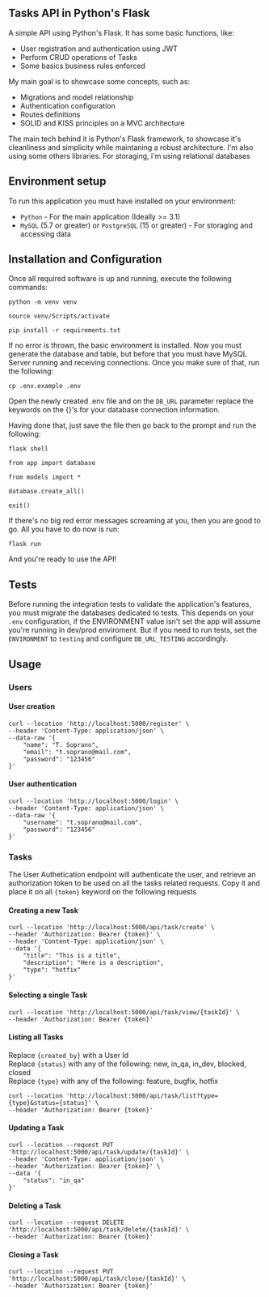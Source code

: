 ## Tasks API in Python's Flask
A simple API using Python's Flask. It has some basic functions, like:

- User registration and authentication using JWT
- Perform CRUD operations of Tasks
- Some basics business rules enforced

My main goal is to showcase some concepts, such as:

- Migrations and model relationship
- Authentication configuration
- Routes definitions
- SOLID and KISS principles on a MVC architecture

The main tech behind it is Python's Flask framework, to showcase it's cleanliness and simplicity while maintaning a robust architecture. I'm also using some others libraries. For storaging, i'm using relational databases

## Environment setup
To run this application you must have installed on your environment:

* `Python` - For the main application (Ideally >= 3.1)
* `MySQL` (5.7 or greater) or `PostgreSQL` (15 or greater) - For storaging and accessing data

## Installation and Configuration
Once all required software is up and running, execute the following commands:

```
python -m venv venv
```
```
source venv/Scripts/activate
```
```
pip install -r requirements.txt
```
If no error is thrown, the basic environment is installed. Now you must generate the database and table, but before that you must have MySQL Server running and receiving connections. Once you make sure of that, run the following:
```
cp .env.example .env
```
Open the newly created .env file and on the ```DB_URL``` parameter replace the keywords on the {}'s for your database connection information.

Having done that, just save the file then go back to the prompt and run the following:
```
flask shell
```
```
from app import database
```
```
from models import *
```
```
database.create_all()
```
```
exit()
```
If there's no big red error messages screaming at you, then you are good to go. All you have to do now is run:
```
flask run
```
And you're ready to use the API!

## Tests
Before running the integration tests to validate the application's features, you must migrate the databases dedicated to tests. This depends on your `.env` configuration, if the ENVIRONMENT value isn't set the app will assume you're running in dev/prod enviroment. But if you need to run tests, set the `ENVIRONMENT` to `testing` and configure `DB_URL_TESTING` accordingly.

## Usage
### __Users__
#### User creation
```
curl --location 'http://localhost:5000/register' \
--header 'Content-Type: application/json' \
--data-raw '{
    "name": "T. Soprano",
    "email": "t.soprano@mail.com",
    "password": "123456"
}'
```
#### User authentication
```
curl --location 'http://localhost:5000/login' \
--header 'Content-Type: application/json' \
--data-raw '{
    "username": "t.soprano@mail.com",
    "password": "123456"
}'
```
### __Tasks__
The User Authetication endpoint will authenticate the user, and retrieve an authorization token to be used on all the tasks related requests. Copy it and place it on all ```{token}``` keyword on the following requests
#### Creating a new Task
```
curl --location 'http://localhost:5000/api/task/create' \
--header 'Authorization: Bearer {token}' \
--header 'Content-Type: application/json' \
--data '{
    "title": "This is a title",
    "description": "Here is a description",
    "type": "hotfix"
}'
```

#### Selecting a single Task
```
curl --location 'http://localhost:5000/api/task/view/{taskId}' \
--header 'Authorization: Bearer {token}'
```

#### Listing all Tasks
Replace ```{created_by}``` with a User Id  
Replace ```{status}``` with any of the following: new, in_qa, in_dev, blocked, closed  
Replace ```{type}``` with any of the following: feature, bugfix, hotfix  
```
curl --location 'http://localhost:5000/api/task/list?type={type}&status={status}' \
--header 'Authorization: Bearer {token}'
```

#### Updating a Task
```
curl --location --request PUT 'http://localhost:5000/api/task/update/{taskId}' \
--header 'Content-Type: application/json' \
--header 'Authorization: Bearer {token}' \
--data '{
    "status": "in_qa"
}'
```

#### Deleting a Task
```
curl --location --request DELETE 'http://localhost:5000/api/task/delete/{taskId}' \
--header 'Authorization: Bearer {token}'
```

#### Closing a Task
```
curl --location --request PUT 'http://localhost:5000/api/task/close/{taskId}' \
--header 'Authorization: Bearer {token}'
```
